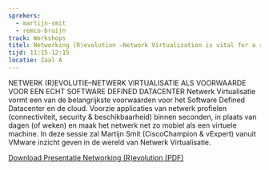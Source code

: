 ```yaml
---
sprekers:
  - martijn-smit
  - remco-bruijn
track: Workshops
titel: Networking (R)evolution –Network Virtualization is vital for a real SDDC 
tijd: 11:15-12:15
locatie: Zaal A
---
```

NETWERK (R)EVOLUTIE–NETWERK VIRTUALISATIE ALS VOORWAARDE VOOR EEN ECHT SOFTWARE DEFINED DATACENTER
Netwerk Virtualisatie vormt een van de belangrijkste voorwaarden voor het Software Defined Datacenter en de cloud. Voorzie applicaties van
netwerk profielen (connectiviteit, security & beschikbaarheid) binnen seconden, in plaats van dagen (of weken) en maak het netwerk net zo
mobiel als een virtuele machine. In deze sessie zal Martijn Smit (CiscoChampion & vExpert) vanuit VMware inzicht geven in de wereld van
Netwerk Virtualisatie.


<div class="well col-sm-12">

<a href="/assets/NetworkingRevolutionMartijnSmit.pdf" target="_blank"><span class="btn btn-warning">Download Presentatie Networking (R)evolution (PDF)</span></a>

&nbsp;

</div>
